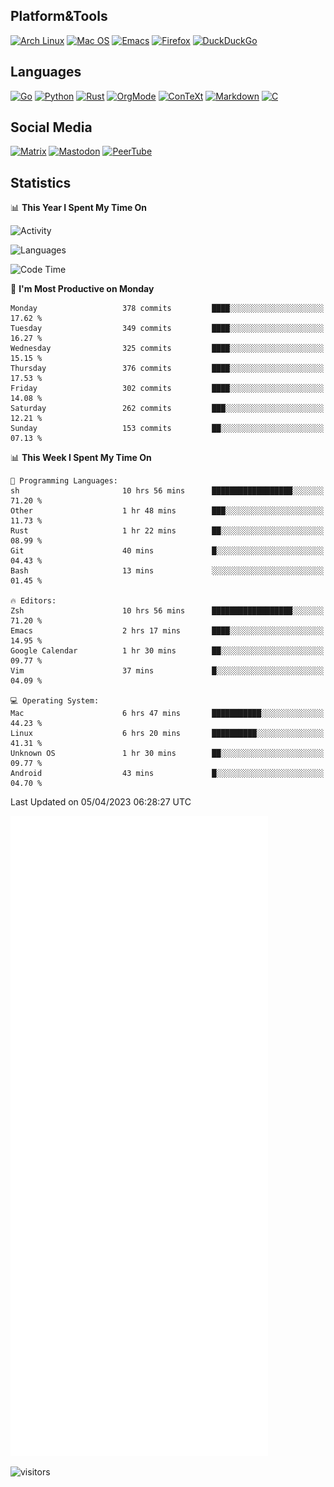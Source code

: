 ## Platform&Tools

[![Arch Linux](https://img.shields.io/badge/ArchLinux-1793D1?logo=arch-linux&logoColor=fff&style=flat-square)](https://archlinux.org/)
[![Mac OS](https://img.shields.io/badge/MacOS-000000?style=flat-square&logo=macos&logoColor=F0F0F0)](https://www.apple.com/macos/)
[![Emacs](https://img.shields.io/badge/Emacs-%237F5AB6.svg?&style=flat-square&logo=gnu-emacs&logoColor=white)](https://www.gnu.org/software/emacs/)
[![Firefox](https://img.shields.io/badge/Firefox-FF7139?style=flat-square&logo=Firefox-Browser&logoColor=white)](https://firefox.com/)
[![DuckDuckGo](https://img.shields.io/badge/DuckDuckGo-DE5833?style=flat-square&logo=DuckDuckGo&logoColor=white)](https://duckduckgo.com/)

## Languages

[![Go](https://img.shields.io/badge/Golang-%2300ADD8.svg?style=flat-square&logo=go&logoColor=white)](https://golang.org/)
[![Python](https://img.shields.io/badge/Python-3670A0?style=flat-square&logo=python&logoColor=ffdd54)](https://www.python.org/)
[![Rust](https://img.shields.io/badge/Rust-%23000000.svg?style=flat-square&logo=rust&logoColor=white)](https://www.rust-lang.org/)
[![OrgMode](https://img.shields.io/badge/OrgMode-%23000000.svg?style=flat-square&logo=org&logoColor=white)](https://orgmode.org/)
[![ConTeXt](https://img.shields.io/badge/ConTeXt-%23008080.svg?style=flat-square&logo=latex&logoColor=white)](https://contextgarden.net/)
[![Markdown](https://img.shields.io/badge/MarkDown-%23000000.svg?style=flat-square&logo=markdown&logoColor=white)](https://daringfireball.net/projects/markdown/)
[![C](https://img.shields.io/badge/C-%2300599C.svg?style=flat-square&logo=c&logoColor=white)](https://www.iso.org/standard/74528.html)

## Social Media
<!--[![Telegram](https://img.shields.io/badge/SteamedFish-2CA5E0?style=social&logo=telegram&logoColor=white)](https://t.me/SteamedFish)-->

[![Matrix](https://img.shields.io/badge/SteamedFish-2CA5E0?style=social&logo=matrix&logoColor=black)](https://matrix.to/#/@i:steamedfish.org)
[![Mastodon](https://img.shields.io/mastodon/follow/109596467238113271?domain=https%3A%2F%2Fmastodon.steamedfish.org%2F&style=social)](https://steamedfish.org/@SteamedFish)
[![PeerTube](https://img.shields.io/badge/PeerTube-23000000.svg?logo=peertube&style=social)](https://peertube.steamedfish.org/)

## Statistics


📊 **This Year I Spent My Time On** 

![Activity](https://wakatime.com/share/@SteamedFish/7529f30a-f1b7-40a4-8d09-e6d855cb7a13.png)

![Languages](https://wakatime.com/share/@SteamedFish/1c5e5366-0e9e-40d8-ac85-d630f61b69c6.svg)

<!--START_SECTION:waka-->
![Code Time](http://img.shields.io/badge/Code%20Time-2%2C394%20hrs%2022%20mins-blue)

📅 **I'm Most Productive on Monday** 

```text
Monday                   378 commits         ████░░░░░░░░░░░░░░░░░░░░░   17.62 % 
Tuesday                  349 commits         ████░░░░░░░░░░░░░░░░░░░░░   16.27 % 
Wednesday                325 commits         ████░░░░░░░░░░░░░░░░░░░░░   15.15 % 
Thursday                 376 commits         ████░░░░░░░░░░░░░░░░░░░░░   17.53 % 
Friday                   302 commits         ████░░░░░░░░░░░░░░░░░░░░░   14.08 % 
Saturday                 262 commits         ███░░░░░░░░░░░░░░░░░░░░░░   12.21 % 
Sunday                   153 commits         ██░░░░░░░░░░░░░░░░░░░░░░░   07.13 % 
```


📊 **This Week I Spent My Time On** 

```text
💬 Programming Languages: 
sh                       10 hrs 56 mins      ██████████████████░░░░░░░   71.20 % 
Other                    1 hr 48 mins        ███░░░░░░░░░░░░░░░░░░░░░░   11.73 % 
Rust                     1 hr 22 mins        ██░░░░░░░░░░░░░░░░░░░░░░░   08.99 % 
Git                      40 mins             █░░░░░░░░░░░░░░░░░░░░░░░░   04.43 % 
Bash                     13 mins             ░░░░░░░░░░░░░░░░░░░░░░░░░   01.45 % 

🔥 Editors: 
Zsh                      10 hrs 56 mins      ██████████████████░░░░░░░   71.20 % 
Emacs                    2 hrs 17 mins       ████░░░░░░░░░░░░░░░░░░░░░   14.95 % 
Google Calendar          1 hr 30 mins        ██░░░░░░░░░░░░░░░░░░░░░░░   09.77 % 
Vim                      37 mins             █░░░░░░░░░░░░░░░░░░░░░░░░   04.09 % 

💻 Operating System: 
Mac                      6 hrs 47 mins       ███████████░░░░░░░░░░░░░░   44.23 % 
Linux                    6 hrs 20 mins       ██████████░░░░░░░░░░░░░░░   41.31 % 
Unknown OS               1 hr 30 mins        ██░░░░░░░░░░░░░░░░░░░░░░░   09.77 % 
Android                  43 mins             █░░░░░░░░░░░░░░░░░░░░░░░░   04.70 % 
```


 Last Updated on 05/04/2023 06:28:27 UTC
<!--END_SECTION:waka-->


![Metrics](https://github.com/SteamedFish/SteamedFish/blob/master/github-metrics.svg)


![visitors](https://visitor-badge.laobi.icu/badge?page_id=SteamedFish.SteamedFish)

